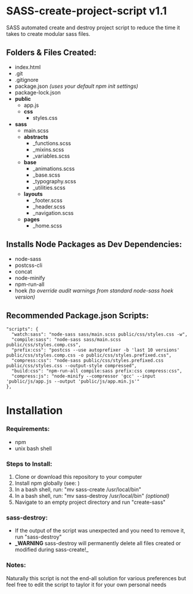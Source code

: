 # SASS-create-project-script v1.1
SASS automated create and destroy project script to reduce the time it takes to create modular sass files.  

## Folders & Files Created:
- index.html
- .git
- .gitignore
- package.json _(uses your default npm init settings)_
- package-lock.json  
- **public**  
    - app.js  
    - **css**  
        - styles.css  
- **sass**
    - main.scss
    - **abstracts**  
        - _functions.scss  
        - _mixins.scss  
        - _variables.scss  
    - **base**  
        - _animations.scss  
        - _base.scss  
        - _typography.scss  
        - _utilities.scss  
    - **layouts**  
        - _footer.scss  
        - _header.scss  
        - _navigation.scss  
    - **pages**  
        - _home.scss
        
## Installs Node Packages as Dev Dependencies:
- node-sass
- postcss-cli
- concat
- node-minify
- npm-run-all
- hoek _(to override audit warnings from standard node-sass hoek version)_

## Recommended Package.json Scripts:
    "scripts": {
      "watch:sass": "node-sass sass/main.scss public/css/styles.css -w",
      "compile:sass": "node-sass sass/main.scss public/css/styles.comp.css",
      "prefix:css": "postcss --use autoprefixer -b 'last 10 versions' public/css/styles.comp.css -o public/css/styles.prefixed.css",
      "compress:css": "node-sass public/css/styles.prefixed.css public/css/styles.css --output-style compressed",
      "build:css": "npm-run-all compile:sass prefix:css compress:css",
      "compress:js": "node-minify --compressor 'gcc' --input 'public/js/app.js --output 'public/js/app.min.js'"
    },

# Installation
### Requirements:
  - npm
  - unix bash shell

### Steps to Install:
1. Clone or download this repository to your computer
2. Install npm globally (see: )
3. In a bash shell, run: "mv sass-create /usr/local/bin"
4. In a bash shell, run: "mv sass-destroy /usr/local/bin" _(optional)_
5. Navigate to an empty project directory and run "create-sass"

### sass-destroy:
- If the output of the script was unexpected and you need to remove it, run "sass-destroy"
- **_WARNING** sass-destroy will permanently delete all files created or modified during sass-create!_

### Notes:
Naturally this script is not the end-all solution for various preferences but feel free to edit the script to taylor it for your own personal needs
